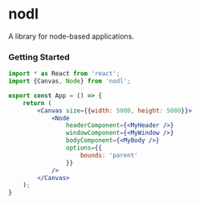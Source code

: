 # nodl

A library for node-based applications.

### Getting Started

```jsx
import * as React from 'react';
import {Canvas, Node} from 'nodl';

export const App = () => {
    return (
        <Canvas size={{width: 5000, height: 5000}}>
            <Node
                headerComponent={<MyHeader />}
                windowComponent={<MyWindow />}
                bodyComponent={<MyBody />}
                options={{
                    bounds: 'parent'
                }}
            />
        </Canvas>
    );
}
```